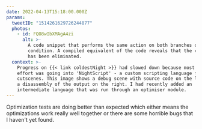 ```yaml
---
date: 2022-04-13T15:18:00.000Z
params:
  tweetID: "1514261629726244877"
  photos:
    - id: FQO8wIbXMAgA4zi
      alt: >-
        A code snippet that performs the same action on both branches of a
        condition. A compiled equivalent of the code reveals that the condition
        has been eliminated.
  context: >-
    Progress on {{< link coldestNight >}} had slowed down because most of the
    effort was going into 'NightScript' - a custom scripting language for the
    cutscenes. This image shows a debug scene with source code on the left, and
    a disassembly of the output on the right. I had recently added an
    intermediate language that was run through an optimiser module.
---
```


Optimization tests are doing better than expected which either means the
optimizations work really well together or there are some horrible bugs that I
haven't yet found.
